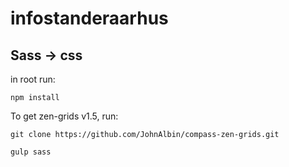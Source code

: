 # infostanderaarhus

## Sass -> css

in root run:
```
npm install
```

To get zen-grids v1.5, run:
```
git clone https://github.com/JohnAlbin/compass-zen-grids.git
```

```
gulp sass
```
